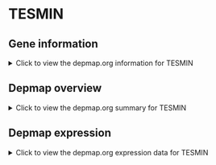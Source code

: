 <h1>TESMIN</h1>

<h2>Gene information</h2>
<details>
  <summary>Click to view the depmap.org information for TESMIN</summary>
  <iframe src="https://depmap.org/portal/gene/TESMIN?tab=about" style="border:none;width:100%;height:800px"></iframe>
</details>

<h2>Depmap overview</h2>
<details>
  <summary>Click to view the depmap.org summary for TESMIN</summary>
  <iframe src="https://depmap.org/portal/gene/TESMIN?tab=overview" style="border:none;width:100%;height:800px"></iframe>
</details>

<h2>Depmap expression</h2>
<details>
  <summary>Click to view the depmap.org expression data for TESMIN</summary>
  <iframe src="https://depmap.org/portal/gene/TESMIN?tab=characterization" style="border:none;width:100%;height:800px"></iframe>
</details>


<!--
<h2>Reactome Pathway diagram</h2>
PNAME
-->


